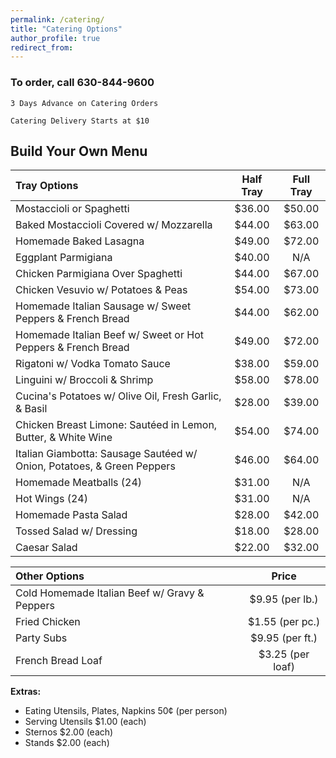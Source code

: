 ```yaml
---
permalink: /catering/
title: "Catering Options"
author_profile: true
redirect_from: 
---
```



### To order, call 630-844-9600

`3 Days Advance on Catering Orders`

`Catering Delivery Starts at $10`

## Build Your Own Menu

| Tray Options | Half Tray | Full Tray |
|:------------------------------------------------------------------------|:------:|:------:|
| Mostaccioli or Spaghetti                                                | $36.00 | $50.00 |
| Baked Mostaccioli Covered w/ Mozzarella                                 | $44.00 | $63.00 |
| Homemade Baked Lasagna                                                  | $49.00 | $72.00 |
| Eggplant Parmigiana                                                     | $40.00 | N/A    |
| Chicken Parmigiana Over Spaghetti                                       | $44.00 | $67.00 |
| Chicken Vesuvio w/ Potatoes & Peas                                      | $54.00 | $73.00 |
| Homemade Italian Sausage w/ Sweet Peppers & French Bread                | $44.00 | $62.00 |
| Homemade Italian Beef w/ Sweet or Hot Peppers & French Bread            | $49.00 | $72.00 |
| Rigatoni w/ Vodka Tomato Sauce                                          | $38.00 | $59.00 |
| Linguini w/ Broccoli & Shrimp                                           | $58.00 | $78.00 |
| Cucina's Potatoes w/ Olive Oil, Fresh Garlic, & Basil                   | $28.00 | $39.00 |
| Chicken Breast Limone: Sautéed in Lemon, Butter, & White Wine           | $54.00 | $74.00 |
| Italian Giambotta: Sausage Sautéed w/ Onion, Potatoes, & Green Peppers  | $46.00 | $64.00 |
| Homemade Meatballs (24)                                                 | $31.00 | N/A    |
| Hot Wings (24)                                                          | $31.00 | N/A    |
| Homemade Pasta Salad                                                    | $28.00 | $42.00 |
| Tossed Salad w/ Dressing                                                | $18.00 | $28.00 |
| Caesar Salad                                                            | $22.00 | $32.00 |


| Other Options | Price |
|:------------------------------------------------|:-----------------:|
| Cold Homemade Italian Beef w/ Gravy & Peppers   | $9.95 (per lb.)   |
| Fried Chicken                                   | $1.55 (per pc.)   |
| Party Subs                                      | $9.95 (per ft.)   |
| French Bread Loaf                               | $3.25 (per loaf)  | 


**Extras:**
* Eating Utensils, Plates, Napkins 50¢ (per person)
* Serving Utensils $1.00 (each)
* Sternos $2.00 (each)
* Stands $2.00 (each)

